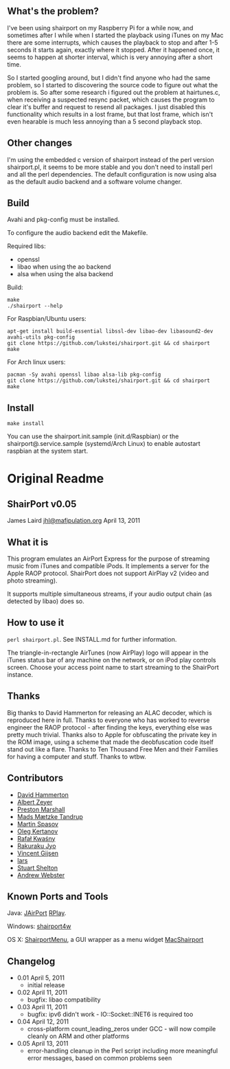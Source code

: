 What's the problem?
-----

I've been using shairport on my Raspberry Pi for a while now, and sometimes after I while when I started the playback using iTunes on my Mac there are some interrupts, which causes the playback to stop and after 1-5 seconds it starts again, exactly where it stopped. After it happened once, it seems to happen at shorter interval, which is very annoying after a short time.

So I started googling around, but I didn't find anyone who had the same problem, so I started to discovering the source code to figure out what the problem is. So after some research i figured out the problem at hairtunes.c, when receiving a suspected resync packet, which causes the program to clear it's buffer and request to resend all packages.
I just disabled this functionality which results in a lost frame, but that lost frame, which isn't even hearable is much less annoying than a 5 second playback stop.


Other changes
-----

I'm using the embedded c version of shairport instead of the perl version shairport.pl, it seems to be more stable and you don't need to install perl and all the perl dependencies.
The default configuration is now using alsa as the default audio backend and a software volume changer.

Build
-----

Avahi and pkg-config must be installed.

To configure the audio backend edit the Makefile.

Required libs: 

* openssl
* libao when using the ao backend
* alsa when using the alsa backend

Build:

    make
    ./shairport --help

For Raspbian/Ubuntu users:
    
    apt-get install build-essential libssl-dev libao-dev libasound2-dev avahi-utils pkg-config
    git clone https://github.com/lukstei/shairport.git && cd shairport
    make

For Arch linux users:
    
    pacman -Sy avahi openssl libao alsa-lib pkg-config
    git clone https://github.com/lukstei/shairport.git && cd shairport
    make

Install
-----

    make install

You can use the shairport.init.sample (init.d/Raspbian) or the shairport@.service.sample (systemd/Arch Linux) to enable autostart raspbian at the system start.


Original Readme
===============

ShairPort v0.05
-----------
James Laird <jhl@mafipulation.org>
April 13, 2011

What it is
----------
This program emulates an AirPort Express for the purpose of streaming music from iTunes and compatible iPods. It implements a server for the Apple RAOP protocol.
ShairPort does not support AirPlay v2 (video and photo streaming).

It supports multiple simultaneous streams, if your audio output chain (as detected by libao) does so.

How to use it
-------------
`perl shairport.pl`. See INSTALL.md for further information.

The triangle-in-rectangle AirTunes (now AirPlay) logo will appear in the iTunes status bar of any machine on the network, or on iPod play controls screen. Choose your access point name to start streaming to the ShairPort instance.

Thanks
------
Big thanks to David Hammerton for releasing an ALAC decoder, which is reproduced here in full.
Thanks to everyone who has worked to reverse engineer the RAOP protocol - after finding the keys, everything else was pretty much trivial.
Thanks also to Apple for obfuscating the private key in the ROM image, using a scheme that made the deobfuscation code itself stand out like a flare.
Thanks to Ten Thousand Free Men and their Families for having a computer and stuff.
Thanks to wtbw.

Contributors
------------
* [David Hammerton](http://craz.net/)
* [Albert Zeyer](http://www.az2000.de)
* [Preston Marshall](mailto:preston@synergyeoc.com)
* [Mads Mætzke Tandrup](mailto:mads@tandrup.org)
* [Martin Spasov](mailto:mspasov@gmail.com)
* [Oleg Kertanov](mailto:okertanov@gmail.com)
* [Rafał Kwaśny](mailto:mag@entropy.be)
* [Rakuraku Jyo](mailto:jyo.rakuraku@gmail.com)
* [Vincent Gijsen](mailto:vtj.gijsen@gmail.com)
* [lars](mailto:lars@namsral.com)
* [Stuart Shelton](https://blog.stuart.shelton.me/)
* [Andrew Webster](mailto:andywebs@gmail.com)

Known Ports and Tools
---------------------
Java:
    [JAirPort](https://github.com/froks/JAirPort)
    [RPlay](https://github.com/bencall/RPlay).

Windows:
    [shairport4w](http://sf.net/projects/shairport4w)

OS X:
    [ShairportMenu](https://github.com/rcarlsen/ShairPortMenu), a GUI wrapper as a menu widget
    [MacShairport](https://github.com/joshaber/MacShairport)

Changelog
---------
* 0.01  April 5, 2011
    * initial release
* 0.02  April 11, 2011
    * bugfix: libao compatibility
* 0.03  April 11, 2011
    * bugfix: ipv6 didn't work - IO::Socket::INET6 is required too
* 0.04  April 12, 2011
    * cross-platform count_leading_zeros under GCC - will now compile cleanly on ARM and other platforms
* 0.05  April 13, 2011
    * error-handling cleanup in the Perl script including more meaningful error messages, based on common problems seen


